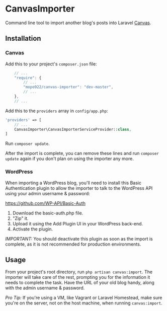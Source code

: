 # CanvasImporter
Command line tool to import another blog's posts into Laravel [Canvas](https://github.com/cnvs/canvas).

## Installation

### Canvas

Add this to your project's `composer.json` file:

```javascript
    // ...
    "require": {
        // ...
        "mopo922/canvas-importer": "dev-master",
        // ...
    },
    // ...
```

Add this to the `providers` array in `config/app.php`:

```php
'providers' => [
    // ...
    CanvasImporter\CanvasImporterServiceProvider::class,
]
```

Run `composer update`.

After the import is complete, you can remove these lines and run `composer update`
again if you don't plan on using the importer any more.

### WordPress

When importing a WordPress blog, you'll need to install this Basic Authentication
plugin to allow the importer to talk to the WordPress API using your admin username & password:

https://github.com/WP-API/Basic-Auth

1. Download the basic-auth.php file.
2. "Zip" it.
3. Upload it using the Add Plugin UI in your WordPress back-end.
4. Activate the plugin.

*IMPORTANT:* You should deactivate this plugin as soon as the import is complete,
as it is not recommended for production environments.

## Usage

From your project's root directory, run `php artisan canvas:import`. The importer
will take care of the rest, prompting you for the information it needs to complete
the task. Have the URL of your old blog handy, along with the admin username & password.

*Pro Tip:* If you're using a VM, like Vagrant or Laravel Homestead, make sure you're
on the server, not on the host machine, when running `canvas:import`.
